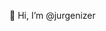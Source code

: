 👋 Hi, I’m @jurgenizer

<!---
jurgenizer/jurgenizer is a ✨ special ✨ repository because its `README.md` (this file) appears on your GitHub profile.
You can click the Preview link to take a look at your changes.
--->
